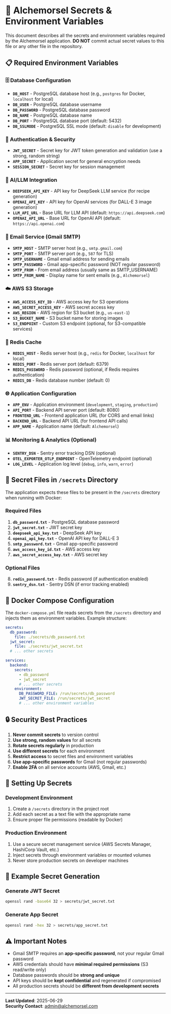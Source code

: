 # 🔐 Alchemorsel Secrets & Environment Variables

This document describes all the secrets and environment variables required by the Alchemorsel application. **DO NOT** commit actual secret values to this file or any other file in the repository.

## 📋 Required Environment Variables

### 🗄️ Database Configuration
- **`DB_HOST`** - PostgreSQL database host (e.g., `postgres` for Docker, `localhost` for local)
- **`DB_USER`** - PostgreSQL database username
- **`DB_PASSWORD`** - PostgreSQL database password
- **`DB_NAME`** - PostgreSQL database name
- **`DB_PORT`** - PostgreSQL database port (default: 5432)
- **`DB_SSLMODE`** - PostgreSQL SSL mode (default: `disable` for development)

### 🔐 Authentication & Security
- **`JWT_SECRET`** - Secret key for JWT token generation and validation (use a strong, random string)
- **`APP_SECRET`** - Application secret for general encryption needs
- **`SESSION_SECRET`** - Secret key for session management

### 🤖 AI/LLM Integration
- **`DEEPSEEK_API_KEY`** - API key for DeepSeek LLM service (for recipe generation)
- **`OPENAI_API_KEY`** - API key for OpenAI services (for DALL-E 3 image generation)
- **`LLM_API_URL`** - Base URL for LLM API (default: `https://api.deepseek.com`)
- **`OPENAI_API_URL`** - Base URL for OpenAI API (default: `https://api.openai.com`)

### 📧 Email Service (Gmail SMTP)
- **`SMTP_HOST`** - SMTP server host (e.g., `smtp.gmail.com`)
- **`SMTP_PORT`** - SMTP server port (e.g., `587` for TLS)
- **`SMTP_USERNAME`** - Gmail email address for sending emails
- **`SMTP_PASSWORD`** - Gmail app-specific password (NOT regular password)
- **`SMTP_FROM`** - From email address (usually same as SMTP_USERNAME)
- **`SMTP_FROM_NAME`** - Display name for sent emails (e.g., `Alchemorsel`)

### ☁️ AWS S3 Storage
- **`AWS_ACCESS_KEY_ID`** - AWS access key for S3 operations
- **`AWS_SECRET_ACCESS_KEY`** - AWS secret access key
- **`AWS_REGION`** - AWS region for S3 bucket (e.g., `us-east-1`)
- **`S3_BUCKET_NAME`** - S3 bucket name for storing images
- **`S3_ENDPOINT`** - Custom S3 endpoint (optional, for S3-compatible services)

### 🔄 Redis Cache
- **`REDIS_HOST`** - Redis server host (e.g., `redis` for Docker, `localhost` for local)
- **`REDIS_PORT`** - Redis server port (default: 6379)
- **`REDIS_PASSWORD`** - Redis password (optional, if Redis requires authentication)
- **`REDIS_DB`** - Redis database number (default: 0)

### 🌐 Application Configuration
- **`APP_ENV`** - Application environment (`development`, `staging`, `production`)
- **`API_PORT`** - Backend API server port (default: 8080)
- **`FRONTEND_URL`** - Frontend application URL (for CORS and email links)
- **`BACKEND_URL`** - Backend API URL (for frontend API calls)
- **`APP_NAME`** - Application name (default: `Alchemorsel`)

### 📊 Monitoring & Analytics (Optional)
- **`SENTRY_DSN`** - Sentry error tracking DSN (optional)
- **`OTEL_EXPORTER_OTLP_ENDPOINT`** - OpenTelemetry endpoint (optional)
- **`LOG_LEVEL`** - Application log level (`debug`, `info`, `warn`, `error`)

## 📁 Secret Files in `/secrets` Directory

The application expects these files to be present in the `/secrets` directory when running with Docker:

### Required Files
1. **`db_password.txt`** - PostgreSQL database password
2. **`jwt_secret.txt`** - JWT secret key
3. **`deepseek_api_key.txt`** - DeepSeek API key
4. **`openai_api_key.txt`** - OpenAI API key for DALL-E 3
5. **`smtp_password.txt`** - Gmail app-specific password
6. **`aws_access_key_id.txt`** - AWS access key
7. **`aws_secret_access_key.txt`** - AWS secret key

### Optional Files
8. **`redis_password.txt`** - Redis password (if authentication enabled)
9. **`sentry_dsn.txt`** - Sentry DSN (if error tracking enabled)

## 🐳 Docker Compose Configuration

The `docker-compose.yml` file reads secrets from the `/secrets` directory and injects them as environment variables. Example structure:

```yaml
secrets:
  db_password:
    file: ./secrets/db_password.txt
  jwt_secret:
    file: ./secrets/jwt_secret.txt
  # ... other secrets

services:
  backend:
    secrets:
      - db_password
      - jwt_secret
      # ... other secrets
    environment:
      DB_PASSWORD_FILE: /run/secrets/db_password
      JWT_SECRET_FILE: /run/secrets/jwt_secret
      # ... other environment variables
```

## 🔒 Security Best Practices

1. **Never commit secrets** to version control
2. **Use strong, random values** for all secrets
3. **Rotate secrets regularly** in production
4. **Use different secrets** for each environment
5. **Restrict access** to secret files and environment variables
6. **Use app-specific passwords** for Gmail (not regular passwords)
7. **Enable 2FA** on all service accounts (AWS, Gmail, etc.)

## 🚀 Setting Up Secrets

### Development Environment
1. Create a `/secrets` directory in the project root
2. Add each secret as a text file with the appropriate name
3. Ensure proper file permissions (readable by Docker)

### Production Environment
1. Use a secure secret management service (AWS Secrets Manager, HashiCorp Vault, etc.)
2. Inject secrets through environment variables or mounted volumes
3. Never store production secrets on developer machines

## 📝 Example Secret Generation

### Generate JWT Secret
```bash
openssl rand -base64 32 > secrets/jwt_secret.txt
```

### Generate App Secret
```bash
openssl rand -hex 32 > secrets/app_secret.txt
```

## ⚠️ Important Notes

- Gmail SMTP requires an **app-specific password**, not your regular Gmail password
- AWS credentials should have **minimal required permissions** (S3 read/write only)
- Database passwords should be **strong and unique**
- API keys should be **kept confidential** and regenerated if compromised
- All production secrets should be **different from development secrets**

---

**Last Updated**: 2025-06-29  
**Security Contact**: admin@alchemorsel.com